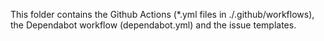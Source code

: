 This folder contains the Github Actions (*.yml files in ./.github/workflows), the Dependabot workflow (dependabot.yml) and the issue templates.
